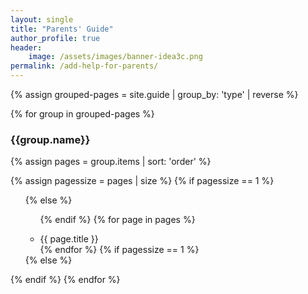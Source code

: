 ```yaml
---
layout: single
title: "Parents' Guide"
author_profile: true
header:
    image: /assets/images/banner-idea3c.png
permalink: /add-help-for-parents/
---
```

{% assign grouped-pages = site.guide | group_by: 'type' | reverse %}

{% for group in grouped-pages %}
<h3>{{group.name}}</h3>
{% assign pages = group.items | sort: 'order' %}

{% assign pagessize = pages | size %}
{% if pagessize == 1 %} <ul>
{% else %}
<ul>
{% endif %}
{% for page in pages %}
<li style="margin-top:1em;font-weight:400;"><a style="text-decoration: none;" href="{{ page.url }}">{{ page.title }}</a></li>
{% endfor %}
{% if pagessize == 1 %}
</ul>
{% else %}
</ul>
{% endif %}
{% endfor %}